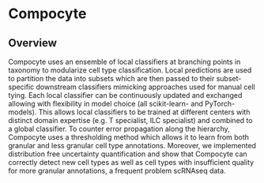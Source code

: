 # Compocyte

## Overview 

Compocyte uses an ensemble of local classifiers at branching points in taxonomy to modularize cell type classification. Local predictions are used to partition the data into subsets which are then passed to their subset-specific downstream classifiers mimicking approaches used for manual cell tying. Each local classifier can be continuously updated and exchanged allowing with flexibility in model choice (all scikit-learn- and PyTorch-models). This allows local classifiers to be trained at different centers with distinct domain expertise (e.g. T specialist, ILC specialist) and combined to a global classifier. To counter error propagation along the hierarchy, Compocyte uses a thresholding method which allows it to learn from both granular and less granular cell type annotations. Moreover, we implemented distribution free uncertainty quantification and show that Compocyte can correctly detect new cell types as well as cell types with insufficient quality for more granular annotations, a frequent problem scRNAseq data.
